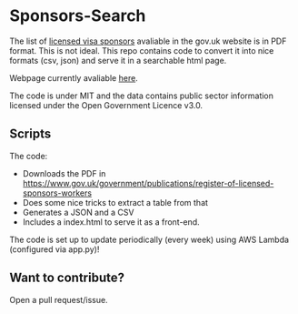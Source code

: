 # Sponsors-Search

The list of [licensed visa sponsors](https://www.gov.uk/government/publications/register-of-licensed-sponsors-workers) avaliable in the gov.uk website is in PDF format. This is not ideal. This repo contains code to convert it into nice formats (csv, json) and serve it in a searchable html page.

Webpage currently avaliable [here](https://antoniocampello.com/sponsors-search/).

The code is under MIT and the data contains public sector information licensed under the Open Government Licence v3.0.

## Scripts

The code:

- Downloads the PDF in https://www.gov.uk/government/publications/register-of-licensed-sponsors-workers
- Does some nice tricks to extract a table from that
- Generates a JSON and a CSV
- Includes a index.html to serve it as a front-end.

The code is set up to update periodically (every week) using AWS Lambda (configured via app.py)!

## Want to contribute?

Open a pull request/issue.
